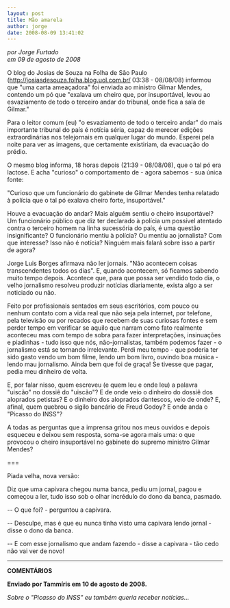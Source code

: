 ```yaml
---
layout: post
title: Mão amarela
author: jorge
date: 2008-08-09 13:41:02
---
```

*por Jorge Furtado*\
*em 09 de agosto de 2008*

O blog do Josias de Souza na Folha de São Paulo (http://josiasdesouza.folha.blog.uol.com.br/ 03:38 - 08/08/08) informou que "uma carta ameaçadora" foi enviada ao ministro Gilmar Mendes, contendo um pó que "exalava um cheiro que, por insuportável, levou ao esvaziamento de todo o terceiro andar do tribunal, onde fica a sala de Gilmar."

Para o leitor comum (eu) "o esvaziamento de todo o terceiro andar" do mais importante tribunal do país é notícia séria, capaz de merecer edições extraordinárias nos telejornais em qualquer lugar do mundo. Esperei pela noite para ver as imagens, que certamente existiriam, da evacuação do prédio.

O mesmo blog informa, 18 horas depois (21:39 - 08/08/08), que o tal pó era lactose. E acha "curioso" o comportamento de - agora sabemos - sua única fonte:

"Curioso que um funcionário do gabinete de Gilmar Mendes tenha relatado à polícia que o tal pó exalava cheiro forte, insuportável."

Houve a evacuação do andar? Mais alguém sentiu o cheiro insuportável? Um funcionário público que diz ter declarado à polícia um possível atentado contra o terceiro homem na linha sucessória do país, é uma questão insignificante? O funcionário mentiu à polícia? Ou mentiu ao jornalista? Com que interesse? Isso não é notícia? Ninguém mais falará sobre isso a partir de agora?

Jorge Luis Borges afirmava não ler jornais. "Não acontecem coisas transcendentes todos os dias". E, quando acontecem, só ficamos sabendo muito tempo depois. Acontece que, para que possa ser vendido todo dia, o velho jornalismo resolveu produzir notícias diariamente, exista algo a ser noticiado ou não.

Feito por profissionais sentados em seus escritórios, com pouco ou nenhum contato com a vida real que não seja pela internet, por telefone, pela televisão ou por recados que recebem de suas curiosas fontes e sem perder tempo em verificar se aquilo que narram como fato realmente aconteceu mas com tempo de sobra para fazer interpretações, insinuações e piadinhas - tudo isso que nós, não-jornalistas, também podemos fazer - o jornalismo está se tornando irrelevante. Perdi meu tempo - que poderia ter sido gasto vendo um bom filme, lendo um bom livro, ouvindo boa música - lendo mau jornalismo. Ainda bem que foi de graça! Se tivesse que pagar, pedia meu dinheiro de volta.

E, por falar nisso, quem escreveu (e quem leu e onde leu) a palavra "uiscão" no dossiê do "uiscão"? E de onde veio o dinheiro do dossiê dos aloprados petistas? E o dinheiro dos aloprados dantescos, veio de onde? E, afinal, quem quebrou o sigilo bancário de Freud Godoy? E onde anda o "Picasso do INSS"?

A todas as perguntas que a imprensa gritou nos meus ouvidos e depois esqueceu e deixou sem resposta, soma-se agora mais uma: o que provocou o cheiro insuportável no gabinete do supremo ministro Gilmar Mendes?

\===

Piada velha, nova versão:

Diz que uma capivara chegou numa banca, pediu um jornal, pagou e começou a ler, tudo isso sob o olhar incrédulo do dono da banca, pasmado.

\-- O que foi? - perguntou a capivara.

\-- Desculpe, mas é que eu nunca tinha visto uma capivara lendo jornal - disse o dono da banca.

\-- E com esse jornalismo que andam fazendo - disse a capivara - tão cedo não vai ver de novo!

- - -

**COMENTÁRIOS**

**Enviado por Tammíris em 10 de agosto de 2008.**

*Sobre o "Picasso do INSS" eu também queria receber notícias...*